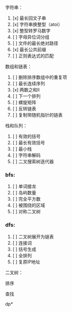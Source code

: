 字符串：
1. [x] 最长回文子串
2. [x] 字符串换整型（atoi）
3. [x] 整型转罗马数字
4. [ ] 字母异位词分组
5. [ ] 文件的最长绝对路径
6. [x] 最长公共前缀
7. [ ] 正则表达式的匹配

数组和链表：
1. [ ] 删除排序数组中的重复项
2. [ ] 最长连续序列
3. [x] 两数之和II
4. [ ] 下一个排列
5. [ ] 螺旋矩阵
6. [ ] 反转链表
7. [ ] 复制带随机指针的链表

栈和队列：
1. [ ] 有效的括号
2. [ ] 最长有效括号
3. [ ] 最小栈
4. [ ] 字符串解码
5. [ ] 二叉搜索树迭代器

### bfs:
1. [ ] 单词接龙
2. [ ] 岛屿数量
3. [ ] 完全平方数
4. [ ] 被围绕的区域
5. [ ] 对称二叉树

### dfs:
1. [ ] 二叉树展开为链表
2. [ ] 连接词
3. [ ] 括号生成
4. [ ] 全排列
5. [ ] 复原IP地址

二叉树：

排序

查找

dp*
